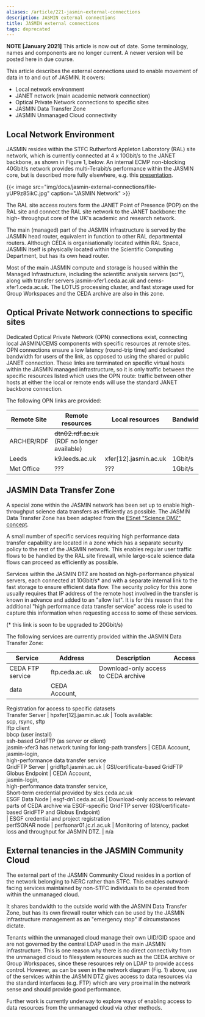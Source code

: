 ```yaml
---
aliases: /article/221-jasmin-external-connections
description: JASMIN external connections
title: JASMIN external connections
tags: deprecated
---
```


**NOTE [January 2021]** This article is now out of date. Some terminology,
names and components are no longer current. A newer version will be posted
here in due course.

This article describes the external connections used to enable movement of
data in to and out of JASMIN. It covers:

- Local network environment
- JANET network (main academic network connection)
- Optical Private Network connections to specific sites
- JASMIN Data Transfer Zone
- JASMIN Unmanaged Cloud connectivity

## Local Network Environment

JASMIN resides within the STFC Rutherford Appleton Laboratory (RAL) site
network, which is currently connected at 4 x 10Gbit/s to the JANET backbone,
as shown in Figure 1, below. An internal ECMP non-blocking 40Gbit/s network
provides multi-Terabit/s performance within the JASMIN core, but is described
more fully elsewhere, e.g. this
[presentation](https://drive.google.com/file/d/0BwP1-0QGmA7_aU5QOTZ3eHBpMzA/view).

{{< image src="img/docs/jasmin-external-connections/file-yUP9z85ikC.jpg" caption="JASMIN Network" >}}

The RAL site access routers form the JANET Point of Presence (POP) on the RAL
site and connect the RAL site network to the JANET backbone: the high-
throughput core of the UK's academic and research network.

The main (managed) part of the JASMIN infrastructure is served by the JASMIN
head router, equivalent in function to other RAL departmental routers.
Although CEDA is organisationally located within RAL Space, JASMIN itself is
physically located within the Scientific Computing Department, but has its own
head router.

Most of the main JASMIN compute and storage is housed within the Managed
Infrastructure, including the scientific analysis servers (sci*), along with
transfer servers jasmin-xfer1.ceda.ac.uk and cems-xfer1.ceda.ac.uk. The LOTUS
processing cluster, and fast storage used for Group Workspaces and the CEDA
archive are also in this zone.

## Optical Private Network connections to specific sites

Dedicated Optical Private Network (OPN) connections exist, connecting local
JASMIN/CEMS components with specific resources at remote sites. OPN
connections ensure a low latency (round-trip time) and dedicated bandwidth for
users of the link, as opposed to using the shared or public JANET connection.
These links are terminated on specific virtual hosts within the JASMIN managed
infrastructure, so it is only traffic between the specific resources listed
which uses the OPN route: traffic between other hosts at either the local or
remote ends will use the standard JANET backbone connection.

The following OPN links are provided:

Remote Site  |  Remote resources  |  Local resources  |  Bandwidth  
---|---|---|---  
ARCHER/RDF  |  ~~dtn02.rdf.ac.uk~~ (RDF no longer available)  |  |  
Leeds  |  k9.leeds.ac.uk  |  xfer[12].jasmin.ac.uk  |  1Gbit/s  
Met Office  |  ???  |  ???  |  1Gbit/s  
  
## JASMIN Data Transfer Zone

A special zone within the JASMIN network has been set up to enable high-
throughput science data transfers as efficiently as possible. The JASMIN Data
Transfer Zone has been adapted from the [ESnet "Science DMZ"
concept](https://fasterdata.es.net/science-dmz/).

A small number of specific services requiring high performance data transfer
capability are located in a zone which has a separate security policy to the
rest of the JASMIN network. This enables regular user traffic flows to be
handled by the RAL site firewall, while large-scale science data flows can
proceed as efficiently as possible.

Services within the JASMIN DTZ are hosted on high-performance physical
servers, each connected at 10Gbit/s* and with a separate internal link to the
fast storage to ensure efficient data flow. The security policy for this zone
usually requires that IP address of the remote host involved in the transfer
is known in advance and added to an "allow list". It is for this reason that
the additional "high performance data transfer service" access role is used to
capture this information when requesting access to some of these services.

(* this link is soon to be upgraded to 20Gbit/s)

The following services are currently provided within the JASMIN Data Transfer
Zone:

Service  |  Address  |  Description  |  Access  
---|---|---|---  
CEDA FTP service  |  ftp.ceda.ac.uk  |  Download-only access to CEDA archive
data  |  CEDA Account,  
Registration for access to specific datasets  
Transfer Server  |  hpxfer[12].jasmin.ac.uk  |  Tools available:  
scp, rsync, sftp  
lftp client  
bbcp (user install)  
ssh-based GridFTP (as server or client)  
jasmin-xfer3 has network tuning for long-path transfers  |  CEDA Account,  
jasmin-login,  
high-performance data transfer service  
GridFTP Server  |  gridftp1.jasmin.ac.uk  |  GSI/certificate-based GridFTP  
Globus Endpoint  |  CEDA Account,  
jasmin-login,  
high-performance data transfer service,  
Short-term credential provided by slcs.ceda.ac.uk  
ESGF Data Node  |  esgf-dn1.ceda.ac.uk  |  Download-only access to relevant
parts of CEDA archive via ESGF-specific GridFTP server (GSI/certificate-based
GridFTP and Globus Endpoint)  
|  ESGF credential and project registration  
perfSONAR node  |  perfsonar01.jc.rl.ac.uk  |  Monitoring of latency, packet
loss and throughput for JASMIN DTZ.  |  n/a  
  
## External tenancies in the JASMIN Community Cloud

The external part of the JASMIN Community Cloud resides in a portion of the
network belonging to NERC rather than STFC. This enables outward-facing
services maintained by non-STFC individuals to be operated from within the
unmanaged cloud.

It shares bandwidth to the outside world with the JASMIN Data Transfer Zone,
but has its own firewall router which can be used by the JASMIN infrastructure
management as an "emergency stop" if circumstances dictate.

Tenants within the unmanaged cloud manage their own UID/GID space and are not
governed by the central LDAP used in the main JASMIN infrastructure. This is
one reason why there is no direct connectivity from the unmanaged cloud to
filesystem resources such as the CEDA archive or Group Workspaces, since these
resources rely on LDAP to provide access control. However, as can be seen in
the network diagram (Fig. 1) above, use of the services within the JASMIN DTZ
gives access to data resources via the standard interfaces (e.g. FTP) which
are very proximal in the network sense and should provide good performance.

Further work is currently underway to explore ways of enabling access to data
resources from the unmanaged cloud via other methods.
